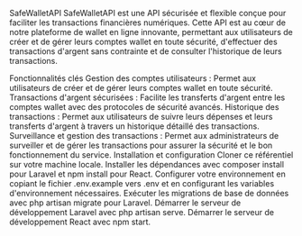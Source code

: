 SafeWalletAPI
SafeWalletAPI est une API sécurisée et flexible conçue pour faciliter les transactions financières numériques. Cette API est au cœur de notre plateforme de wallet en ligne innovante, permettant aux utilisateurs de créer et de gérer leurs comptes wallet en toute sécurité, d'effectuer des transactions d'argent sans contrainte et de consulter l'historique de leurs transactions.

Fonctionnalités clés
Gestion des comptes utilisateurs : Permet aux utilisateurs de créer et de gérer leurs comptes wallet en toute sécurité.
Transactions d'argent sécurisées : Facilite les transferts d'argent entre les comptes wallet avec des protocoles de sécurité avancés.
Historique des transactions : Permet aux utilisateurs de suivre leurs dépenses et leurs transferts d'argent à travers un historique détaillé des transactions.
Surveillance et gestion des transactions : Permet aux administrateurs de surveiller et de gérer les transactions pour assurer la sécurité et le bon fonctionnement du service.
Installation et configuration
Cloner ce référentiel sur votre machine locale.
Installer les dépendances avec composer install pour Laravel et npm install pour React.
Configurer votre environnement en copiant le fichier .env.example vers .env et en configurant les variables d'environnement nécessaires.
Exécuter les migrations de base de données avec php artisan migrate pour Laravel.
Démarrer le serveur de développement Laravel avec php artisan serve.
Démarrer le serveur de développement React avec npm start.
